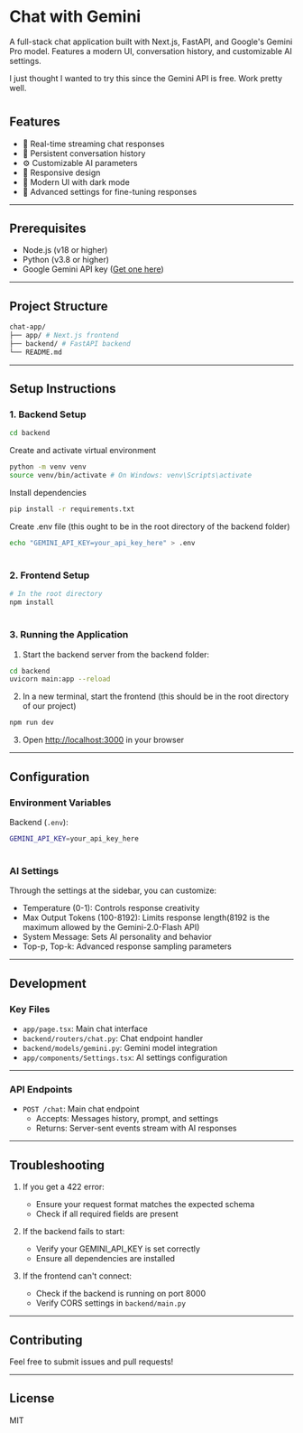 # Chat with Gemini

A full-stack chat application built with Next.js, FastAPI, and Google's Gemini Pro model. Features a modern UI, conversation history, and customizable AI settings.

I just thought I wanted to try this since the Gemini API is free. Work pretty well.

#

## Features

- 💬 Real-time streaming chat responses
- 🔄 Persistent conversation history
- ⚙️ Customizable AI parameters
- 📱 Responsive design
- 🎨 Modern UI with dark mode
- 🔧 Advanced settings for fine-tuning responses

---

## Prerequisites

- Node.js (v18 or higher)
- Python (v3.8 or higher)
- Google Gemini API key ([Get one here](https://ai.google.dev/gemini-api/docs/api-key))

---

## Project Structure

```bash
chat-app/
├── app/ # Next.js frontend
├── backend/ # FastAPI backend
└── README.md
```

---

## Setup Instructions

### 1. Backend Setup

```bash
cd backend
```

Create and activate virtual environment

```bash
python -m venv venv
source venv/bin/activate # On Windows: venv\Scripts\activate
```

Install dependencies

```bash
pip install -r requirements.txt
```

Create .env file (this ought to be in the root directory of the backend folder)

```bash
echo "GEMINI_API_KEY=your_api_key_here" > .env
```

#

### 2. Frontend Setup

```bash
# In the root directory
npm install
```

#

### 3. Running the Application

1. Start the backend server from the backend folder:

```bash
cd backend
uvicorn main:app --reload
```

2. In a new terminal, start the frontend (this should be in the root directory of our project)

```bash
npm run dev
```

3. Open [http://localhost:3000](http://localhost:3000) in your browser

---

## Configuration

### Environment Variables

Backend (`.env`):

```bash
GEMINI_API_KEY=your_api_key_here
```

#

### AI Settings

Through the settings at the sidebar, you can customize:

- Temperature (0-1): Controls response creativity
- Max Output Tokens (100-8192): Limits response length(8192 is the maximum allowed by the Gemini-2.0-Flash API)
- System Message: Sets AI personality and behavior
- Top-p, Top-k: Advanced response sampling parameters

---

## Development

### Key Files

- `app/page.tsx`: Main chat interface
- `backend/routers/chat.py`: Chat endpoint handler
- `backend/models/gemini.py`: Gemini model integration
- `app/components/Settings.tsx`: AI settings configuration

---

### API Endpoints

- `POST /chat`: Main chat endpoint
  - Accepts: Messages history, prompt, and settings
  - Returns: Server-sent events stream with AI responses

---

## Troubleshooting

1. If you get a 422 error:

   - Ensure your request format matches the expected schema
   - Check if all required fields are present

2. If the backend fails to start:

   - Verify your GEMINI_API_KEY is set correctly
   - Ensure all dependencies are installed

3. If the frontend can't connect:
   - Check if the backend is running on port 8000
   - Verify CORS settings in `backend/main.py`

---

## Contributing

Feel free to submit issues and pull requests!

---

## License

MIT
